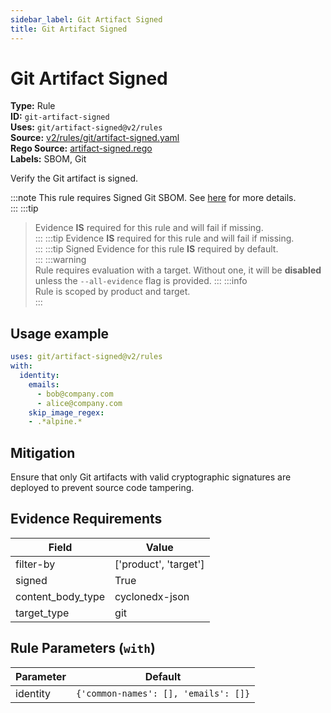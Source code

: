 ```yaml
---
sidebar_label: Git Artifact Signed
title: Git Artifact Signed
---  
```

# Git Artifact Signed  
**Type:** Rule  
**ID:** `git-artifact-signed`  
**Uses:** `git/artifact-signed@v2/rules`  
**Source:** [v2/rules/git/artifact-signed.yaml](https://github.com/scribe-public/sample-policies/blob/main/v2/rules/git/artifact-signed.yaml)  
**Rego Source:** [artifact-signed.rego](https://github.com/scribe-public/sample-policies/blob/main/v2/rules/git/artifact-signed.rego)  
**Labels:** SBOM, Git  

Verify the Git artifact is signed.

:::note 
This rule requires Signed Git SBOM. See [here](https://scribe-security.netlify.app/docs/valint/sbom) for more details.  
::: 
:::tip 
> Evidence **IS** required for this rule and will fail if missing.  
::: 
:::tip 
> Evidence **IS** required for this rule and will fail if missing.  
::: 
:::tip 
Signed Evidence for this rule **IS** required by default.  
::: 
:::warning  
Rule requires evaluation with a target. Without one, it will be **disabled** unless the `--all-evidence` flag is provided.
::: 
:::info  
Rule is scoped by product and target.  
:::  

## Usage example

```yaml
uses: git/artifact-signed@v2/rules
with:
  identity:
    emails:
      - bob@company.com
      - alice@company.com
    skip_image_regex:
    - .*alpine.*
```

## Mitigation  
Ensure that only Git artifacts with valid cryptographic signatures are deployed to prevent source code tampering.



## Evidence Requirements  
| Field | Value |
|-------|-------|
| filter-by | ['product', 'target'] |
| signed | True |
| content_body_type | cyclonedx-json |
| target_type | git |

## Rule Parameters (`with`)  
| Parameter | Default |
|-----------|---------|
| identity | `{'common-names': [], 'emails': []}` |

